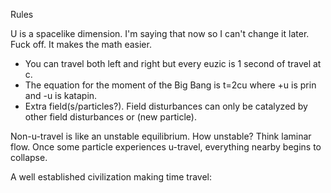 Rules

U is a spacelike dimension. I'm saying that now so I can't change it later. Fuck off. It makes the math easier.
* You can travel both left and right but every euzic is 1 second of travel at c.
* The equation for the moment of the Big Bang is t=2cu where +u is prin and -u is katapin.
* Extra field(s/particles?). Field disturbances can only be catalyzed by other field disturbances or (new particle).

Non-u-travel is like an unstable equilibrium. How unstable? Think laminar flow. Once some particle experiences u-travel, everything nearby begins to collapse.

A well established civilization making time travel:
